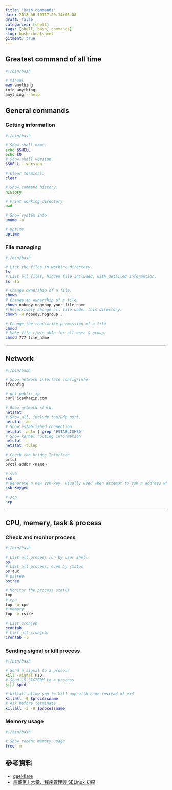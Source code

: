 ```yaml
---
title: "Bash commands"
date: 2018-06-10T17:20:14+08:00
draft: false
categories: [shell]
tags: [shell, bash, commands]
slug: bash-cheatsheet
gitment: true
---
```


## Greatest command of all time

```bash
#!/bin/bash

# manual
man anything
info anything
anything --help
```

## General commands

### Getting information

```bash
#!/bin/bash

# Show shell name.
echo $SHELL
echo $0
# Show shell version.
$SHELL --version

# Clear terminal.
clear

# Show command history.
history

# Print working directory
pwd

# Show system info
uname -a

# uptime
uptime
```

### File managing

```bash
#!/bin/bash

# List the files in working directory.
ls
# List all files, hidden file included, with detailed information.
ls -la

# Change ownership of a file.
chown
# Change an ownership of a file.
chown nobody.nogroup your_file_name
# Recursively change all file under this directory.
chown -R nobody.nogroup .

# Change the read/write permission of a file
chmod
# Make file r/w/e able for all user & group.
chmod 777 file_name
```

---

## Network

```bash
#!/bin/bash

# Show network interface config/info.
ifconfig

# get public ip
curl icanhazip.com

# Show network status
netstat
# Show all, include tcp/udp port.
netstat -an
# Show established connection
netstat -antu | grep 'ESTABLISHED'
# Show kernel routing information
netstat -r
netstat -tulnp

# Check the bridge Interface
brtcl
brctl addbr <name>

# ssh
ssh
# Generate a new ssh-key. Usually used when attempt to ssh a address which has change device/remote host. Use this when encounter error message: WARNING: REMOTE HOST IDENTIFICATION HAS CHANGED!
ssh-keygen

# scp
scp
```

---

## CPU, memery, task & process

### Check and monitor process

```bash
#!/bin/bash

# List all process run by user shell
ps
# List all process, even by status
ps aux
# pstree
pstree

# Monitor the process status
top
# cpu
top -o cpu
# memery
top -o rsize

# List cronjob
crontab
# List all cronjob.
crontab -l
```

### Sending signal or kill process

```bash
#!/bin/bash

# Send a signal to a process
kill -signal PID
# Send 15 SIGTERM to a process
kill $pid

# killall allow you to kill app with name instead of pid
killall -9 $processname
# Ask before terminate
killall -i -9 $processname
```

### Memory usage

```bash
#!/bin/bash

# Show recent memory usage
free -m

```

## 參考資料

- [geekflare](https://geekflare.com/netstat/)
- [鳥哥第十六章、程序管理與 SELinux 初探](http://linux.vbird.org/linux_basic/0440processcontrol.php#ps_l)
